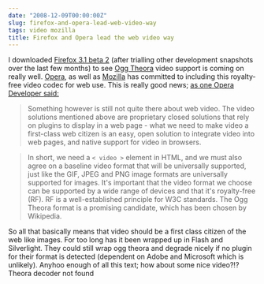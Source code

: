 ```yaml
---
date: "2008-12-09T00:00:00Z"
slug: firefox-and-opera-lead-web-video-way
tags: video mozilla
title: Firefox and Opera lead the web video way
---
```


I downloaded [Firefox 3.1 beta
2](http://www.mozilla.com/en-US/firefox/all-beta.html) (after trialling
other development snapshots over the last few months) to see [Ogg
Theora](http://en.wikipedia.org/wiki/Ogg_Theora) video support is coming
on really well. [Opera](http://www.opera.com/), as well as
[Mozilla](http://www.mozilla.org/) has committed to including this
royalty-free video codec for web use. This is really good news; [as one
Opera Developer
said:](http://dev.opera.com/articles/view/a-call-for-video-on-the-web-opera-vid/)  
> Something however is still not quite there about web video. The video
> solutions mentioned above are proprietary closed solutions that rely
> on plugins to display in a web page - what we need to make video a
> first-class web citizen is an easy, open solution to integrate video
> into web pages, and native support for video in browsers.

>   
> In short, we need a `< video >` element in HTML, and we must also
> agree on a baseline video format that will be universally supported,
> just like the GIF, JPEG and PNG image formats are universally
> supported for images. It's important that the video format we choose
> can be supported by a wide range of devices and that it's royalty-free
> (RF). RF is a well-established principle for W3C standards. The Ogg
> Theora format is a promising candidate, which has been chosen by
> Wikipedia.

So all that basically means that video should be a first class citizen
of the web like images. For too long has it been wrapped up in Flash and
Silverlight. They could still wrap ogg theora and degrade nicely if no
plugin for their format is detected (dependent on Adobe and Microsoft
which is unlikely). Anyhoo enough of all this text; how about some nice
video?!?  
Theora decoder not found
